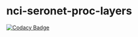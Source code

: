 # nci-seronet-proc-layers
[![Codacy Badge](https://api.codacy.com/project/badge/Grade/edffa06af75e47298f786bee7a406012)](https://app.codacy.com/gh/CBIIT/nci-seronet-proc-layers?utm_source=github.com&utm_medium=referral&utm_content=CBIIT/nci-seronet-proc-layers&utm_campaign=Badge_Grade)